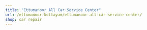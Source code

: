 ```yaml
---
title: "Ettumanoor All Car Service Center"
url: /ettumanoor-kottayam/ettumanoor-all-car-service-center/
shop: car repair
---
```

